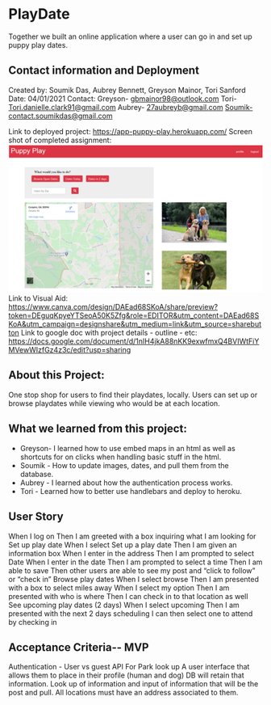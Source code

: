 # PlayDate
Together we built an online application where a user can go in and set up puppy play dates. 


## Contact information and Deployment
Created by: Soumik Das, Aubrey Bennett, Greyson Mainor, Tori Sanford
Date: 04/01/2021
Contact: 
Greyson- gbmainor98@outlook.com
Tori- Tori.danielle.clark91@gmail.com
Aubrey- 27aubreyb@gmail.com
Soumik-contact.soumikdas@gmail.com

Link to deployed project:  https://app-puppy-play.herokuapp.com/
Screen shot of completed assignment: ![Final Screen shot](./assets/screenshot.png)
Link to Visual Aid: https://www.canva.com/design/DAEad68SKoA/share/preview?token=DEguqKpyeYTSeoA50K5Zfg&role=EDITOR&utm_content=DAEad68SKoA&utm_campaign=designshare&utm_medium=link&utm_source=sharebutton
Link to google doc with project details - outline - etc: https://docs.google.com/document/d/1nIH4jkA88nKK9exwfmxQ4BVIWtFiYMVewWIzfGz4z3c/edit?usp=sharing


## About this Project: 
One stop shop for users to find their playdates, locally. Users can set up or browse playdates while viewing who would be at each location. 


## What we learned from this project: 
- Greyson- I learned how to use embed maps in an html as well as shortcuts for on clicks when handling basic stuff in the html.
- Soumik - How to update images, dates, and pull them from the database. 
- Aubrey - I learned about how the authentication process works.
- Tori - Learned how to better use handlebars and deploy to heroku. 


## User Story
When I log on
Then I am greeted with a box inquiring what I am looking for 
Set up play date
When I select Set up a play date
Then I am given an information box
When I enter in the address 
Then I am prompted to select Date
When I enter in the date
Then I am prompted to select a time
Then I am able to save 
Then other users are able to see my post and “click to follow” or “check in” 
Browse play dates
When I select browse
Then I am presented with a box to select miles away
When I select my option
Then I am presented with who is where 
Then I can check in to that location as well 
See upcoming play dates (2 days)
When I select upcoming
Then I am presented with the next 2 days scheduling 
I can then select one to attend by checking in 



## Acceptance Criteria-- MVP
Authentication - User vs guest 
API For Park look up 
A user interface that allows them to place in their profile (human and dog) DB will retain that information. 
Look up of information and input of information that will be the post and pull. 
All locations must have an address associated to them. 
